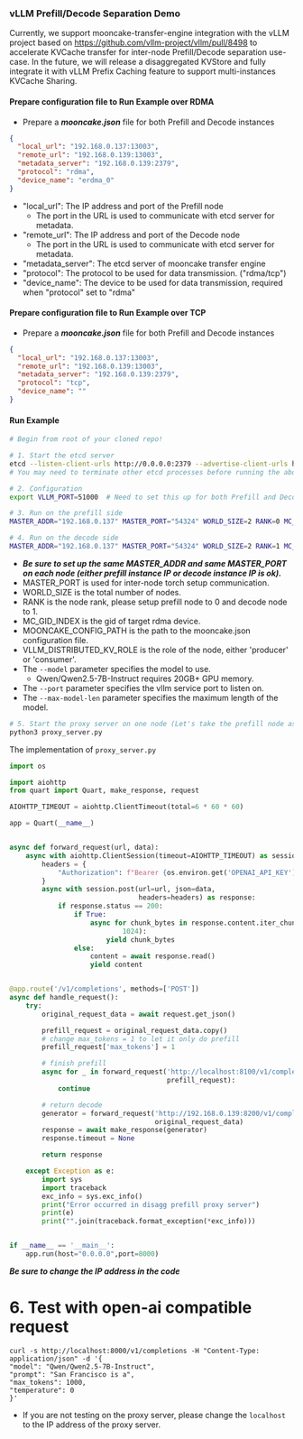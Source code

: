 ### vLLM Prefill/Decode Separation Demo
Currently, we support mooncake-transfer-engine integration with the vLLM project based on https://github.com/vllm-project/vllm/pull/8498 to accelerate KVCache transfer for inter-node Prefill/Decode separation use-case. In the future, we will release a disaggregated KVStore and fully integrate it with vLLM Prefix Caching feature to support multi-instances KVCache Sharing.

#### Prepare configuration file to Run Example over RDMA

- Prepare a _**mooncake.json**_ file for both Prefill and Decode instances
```json
{
  "local_url": "192.168.0.137:13003",
  "remote_url": "192.168.0.139:13003",
  "metadata_server": "192.168.0.139:2379",
  "protocol": "rdma",
  "device_name": "erdma_0"
}
```
- "local_url": The IP address and port of the Prefill node
  - The port in the URL is used to communicate with etcd server for metadata.
- "remote_url": The IP address and port of the Decode node
  - The port in the URL is used to communicate with etcd server for metadata.
- "metadata_server": The etcd server of mooncake transfer engine
- "protocol": The protocol to be used for data transmission. ("rdma/tcp")
- "device_name": The device to be used for data transmission, required when "protocol" set to "rdma"


#### Prepare configuration file to Run Example over TCP

- Prepare a _**mooncake.json**_ file for both Prefill and Decode instances
```json
{
  "local_url": "192.168.0.137:13003",
  "remote_url": "192.168.0.139:13003",
  "metadata_server": "192.168.0.139:2379",
  "protocol": "tcp",
  "device_name": ""
}
```


#### Run Example
```bash
# Begin from root of your cloned repo!

# 1. Start the etcd server
etcd --listen-client-urls http://0.0.0.0:2379 --advertise-client-urls http://localhost:2379
# You may need to terminate other etcd processes before running the above command

# 2. Configuration
export VLLM_PORT=51000  # Need to set this up for both Prefill and Decode instances on different nodes using same port

# 3. Run on the prefill side
MASTER_ADDR="192.168.0.137" MASTER_PORT="54324" WORLD_SIZE=2 RANK=0 MC_GID_INDEX=1 MOONCAKE_CONFIG_PATH=./mooncake.json VLLM_DISTRIBUTED_KV_ROLE=producer python3 -m vllm.entrypoints.openai.api_server --model Qwen/Qwen2.5-7B-Instruct --port 8100 --max-model-len 10000 --gpu-memory-utilization 0.9

# 4. Run on the decode side
MASTER_ADDR="192.168.0.137" MASTER_PORT="54324" WORLD_SIZE=2 RANK=1 MC_GID_INDEX=1 MOONCAKE_CONFIG_PATH=./mooncake.json VLLM_DISTRIBUTED_KV_ROLE=consumer python3 -m vllm.entrypoints.openai.api_server --model Qwen/Qwen2.5-7B-Instruct --port 8200 --max-model-len 10000 --gpu-memory-utilization 0.9
```

 - **_Be sure to set up the same MASTER_ADDR and same MASTER_PORT on each node (either prefill instance IP or decode instance IP is ok)._**
- MASTER_PORT is used for inter-node torch setup communication.
- WORLD_SIZE is the total number of nodes.
- RANK is the node rank, please setup prefill node to 0 and decode node to 1.
- MC_GID_INDEX is the gid of target rdma device.
- MOONCAKE_CONFIG_PATH is the path to the mooncake.json configuration file.
- VLLM_DISTRIBUTED_KV_ROLE is the role of the node, either 'producer' or 'consumer'.
- The `--model` parameter specifies the model to use.
  - Qwen/Qwen2.5-7B-Instruct requires 20GB+ GPU memory.
- The `--port` parameter specifies the vllm service port to listen on.
- The `--max-model-len` parameter specifies the maximum length of the model.

```bash
# 5. Start the proxy server on one node (Let's take the prefill node as an example)
python3 proxy_server.py
```
The implementation of `proxy_server.py`
```python
import os

import aiohttp
from quart import Quart, make_response, request

AIOHTTP_TIMEOUT = aiohttp.ClientTimeout(total=6 * 60 * 60)

app = Quart(__name__)


async def forward_request(url, data):
    async with aiohttp.ClientSession(timeout=AIOHTTP_TIMEOUT) as session:
        headers = {
            "Authorization": f"Bearer {os.environ.get('OPENAI_API_KEY')}"
        }
        async with session.post(url=url, json=data,
                                headers=headers) as response:
            if response.status == 200:
                if True:
                    async for chunk_bytes in response.content.iter_chunked(
                            1024):
                        yield chunk_bytes
                else:
                    content = await response.read()
                    yield content


@app.route('/v1/completions', methods=['POST'])
async def handle_request():
    try:
        original_request_data = await request.get_json()

        prefill_request = original_request_data.copy()
        # change max_tokens = 1 to let it only do prefill
        prefill_request['max_tokens'] = 1

        # finish prefill
        async for _ in forward_request('http://localhost:8100/v1/completions',
                                       prefill_request):
            continue

        # return decode
        generator = forward_request('http://192.168.0.139:8200/v1/completions', # Be sure to change the IP address for your machine
                                    original_request_data)
        response = await make_response(generator)
        response.timeout = None

        return response

    except Exception as e:
        import sys
        import traceback
        exc_info = sys.exc_info()
        print("Error occurred in disagg prefill proxy server")
        print(e)
        print("".join(traceback.format_exception(*exc_info)))


if __name__ == '__main__':
    app.run(host="0.0.0.0",port=8000)
```

**_Be sure to change the IP address in the code_**


# 6. Test with open-ai compatible request
```
curl -s http://localhost:8000/v1/completions -H "Content-Type: application/json" -d '{
"model": "Qwen/Qwen2.5-7B-Instruct",
"prompt": "San Francisco is a",
"max_tokens": 1000,
"temperature": 0
}'
```
- If you are not testing on the proxy server, please change the `localhost` to the IP address of the proxy server.